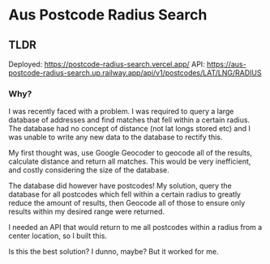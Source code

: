 # Aus Postcode Radius Search

## TLDR

Deployed: https://postcode-radius-search.vercel.app/
API: https://aus-postcode-radius-search.up.railway.app/api/v1/postcodes/LAT/LNG/RADIUS

### Why?

I was recently faced with a problem. I was required to query a large database of addresses and find matches that fell within a certain radius. The database had no concept of distance (not lat longs stored etc) and I was unable to write any new data to the database to rectify this.

My first thought was, use Google Geocoder to geocode all of the results, calculate distance and return all matches. This would be very inefficient, and costly considering the size of the database.

The database did however have postcodes! My solution, query the database for all postcodes which fell within a certain radius to greatly reduce the amount of results, then Geocode all of those to ensure only results within my desired range were returned.

I needed an API that would return to me all postcodes within a radius from a center location, so I built this.

Is this the best solution? I dunno, maybe? But it worked for me.